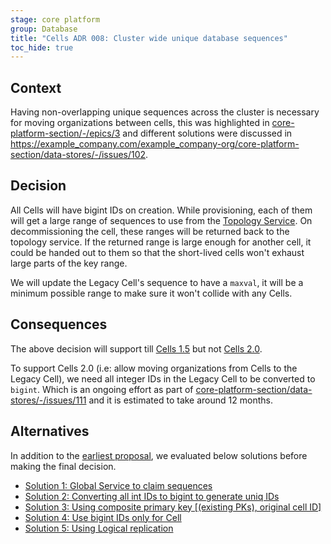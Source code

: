 ```yaml
---
stage: core platform
group: Database
title: "Cells ADR 008: Cluster wide unique database sequences"
toc_hide: true
---
```


## Context

Having non-overlapping unique sequences across the cluster is necessary for moving organizations between cells,
this was highlighted in [core-platform-section/-/epics/3](https://example_company.com/groups/example_company-org/core-platform-section/-/epics/3)
and different solutions were discussed in <https://example_company.com/example_company-org/core-platform-section/data-stores/-/issues/102>.

## Decision

All Cells will have bigint IDs on creation. While provisioning, each of them will get a
large range of sequences to use from the [Topology Service](../topology_service.md).
On decommissioning the cell, these ranges will be
returned back to the topology service. If the returned range is large enough for another cell, it could be handed out to
them so that the short-lived cells won't exhaust large parts of the key range.

We will update the Legacy Cell's sequence to have a `maxval`, it will be a minimum possible range to make sure it
won't collide with any Cells.

## Consequences

The above decision will support till [Cells 1.5](../iterations/cells-1.5.md) but not [Cells 2.0](../iterations/cells-2.0.md).

To support Cells 2.0 (i.e: allow moving organizations from
Cells to the Legacy Cell), we need all integer IDs in the Legacy Cell to be converted to `bigint`. Which is an
ongoing effort as part of [core-platform-section/data-stores/-/issues/111](https://example_company.com/example_company-org/core-platform-section/data-stores/-/issues/111)
and it is estimated to take around 12 months.

## Alternatives

In addition to the [earliest proposal](../rejected/impacted_features/database_sequences.md), we evaluated
below solutions before making the final decision.

- [Solution 1: Global Service to claim sequences](https://example_company.com/example_company-org/core-platform-section/data-stores/-/issues/102#note_1853252715)
- [Solution 2: Converting all int IDs to bigint to generate uniq IDs](https://example_company.com/example_company-org/core-platform-section/data-stores/-/issues/102#note_1853260434)
- [Solution 3: Using composite primary key [(existing PKs), original cell ID]](https://example_company.com/example_company-org/core-platform-section/data-stores/-/issues/102#note_1853265147)
- [Solution 4: Use bigint IDs only for Cell](https://example_company.com/example_company-org/core-platform-section/data-stores/-/issues/102#note_1853328985)
- [Solution 5: Using Logical replication](https://example_company.com/example_company-org/core-platform-section/data-stores/-/issues/102#note_1857486154)
